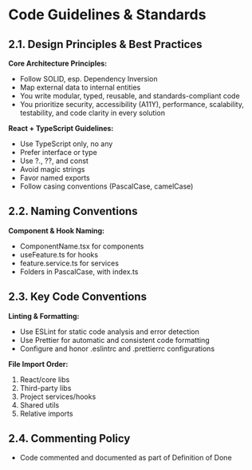 # Code Guidelines & Standards

## 2.1. Design Principles & Best Practices

**Core Architecture Principles:**

- Follow SOLID, esp. Dependency Inversion
- Map external data to internal entities
- You write modular, typed, reusable, and standards-compliant code
- You prioritize security, accessibility (A11Y), performance, scalability, testability, and code clarity in every solution

**React + TypeScript Guidelines:**

- Use TypeScript only, no any
- Prefer interface or type
- Use ?., ??, and const
- Avoid magic strings
- Favor named exports
- Follow casing conventions (PascalCase, camelCase)

## 2.2. Naming Conventions

**Component & Hook Naming:**

- ComponentName.tsx for components
- useFeature.ts for hooks
- feature.service.ts for services
- Folders in PascalCase, with index.ts

## 2.3. Key Code Conventions

**Linting & Formatting:**

- Use ESLint for static code analysis and error detection
- Use Prettier for automatic and consistent code formatting
- Configure and honor .eslintrc and .prettierrc configurations

**File Import Order:**

1. React/core libs
2. Third-party libs
3. Project services/hooks
4. Shared utils
5. Relative imports

## 2.4. Commenting Policy

- Code commented and documented as part of Definition of Done
